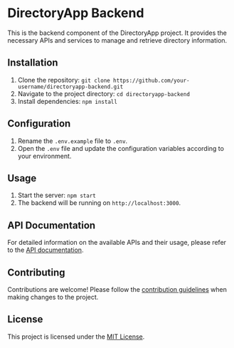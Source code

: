 # DirectoryApp Backend

This is the backend component of the DirectoryApp project. It provides the necessary APIs and services to manage and retrieve directory information.

## Installation

1. Clone the repository: `git clone https://github.com/your-username/directoryapp-backend.git`
2. Navigate to the project directory: `cd directoryapp-backend`
3. Install dependencies: `npm install`

## Configuration

1. Rename the `.env.example` file to `.env`.
2. Open the `.env` file and update the configuration variables according to your environment.

## Usage

1. Start the server: `npm start`
2. The backend will be running on `http://localhost:3000`.

## API Documentation

For detailed information on the available APIs and their usage, please refer to the [API documentation](./docs/api.md).

## Contributing

Contributions are welcome! Please follow the [contribution guidelines](./CONTRIBUTING.md) when making changes to the project.

## License

This project is licensed under the [MIT License](./LICENSE).

